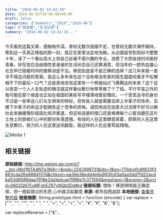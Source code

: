 ```yaml
---
title: "2018-06-02 14:42:18"
date: 2018-06-02T10:00:00+08:00
draft: false
categories: ["moments","2018","2018-06"]
tags: ["朋友圈","生活记录"]
summary: "2018-06-02 14:42:18..."
---
```


今天看到这篇文章，感触格外深。曾经无数次摇摆不定，也曾经无数次满怀期待。等到这一天真正降临的那一刻，我正在家里淡定地洗碗。从出国留学到现如今整整十年，读了一个看似高大上但自己丝毫不感兴趣的专业，浪费了大把金钱时间美好青春。好在现在自由随性爱谁谁的生活状态自己还算满意，但当年的一腔热血雄心壮志早已随着时间的推移消逝不见。移民到底是不是正确的选择？这几年来我一直寻不得这问题的答案。是这么多年来在这个没有根没有家的陌生国度咬着牙不松懈咽不下的最后一口气？还是真地坚信这里有一个辉煌灿烂飞黄腾达的未来？这个足以改变一个人人生轨迹的赌注就这样看似敷衍地草草做了个了结。平行宇宙之外的我可能在那个维度也正站在祖国的某栋写字楼落地窗前慨叹。一个苦苦追寻的身份不过是一些幸运儿们与生俱来的特权，但有些人就是需要去拼上半辈子的性命，去赌下半辈子的命运才配拥有这个竞争的资格。调侃地说在加拿大过活得不好可以赖社会发展缓慢阶级固化经济衰退，但这些逃避的借口还是难掩每个心智消磨在这片土地上的弱者们心中的那份失落遗憾。有钱的人在这里肆意挥霍，顾家的人在这里生息繁衍，努力的人在这里逆风翻盘，我这样的人在这里苟延残喘。

![Media 1](/Moments/photos/2018-06-02/201806021442180.jpg)

## 相关链接

**原始链接:** http://mp.weixin.qq.com/s?__biz=MzI1NTA4NTg3NA==&mid=2247499731&idx=1&sn=170dcd1c8f833f3863cda26e8884157d&chksm=ea39e38edd4e6a983fc63a0aa3dd7fd22acdbd53d6589daa7918e2da1edcae11f86e7c371594&mpshare=1&scene=2&srcid=0602Q67EuMFshEZR7yNQkSDd#rd
**链接标题:** 惆怅！移民明明是正确选择，但一想起错过的东西  心中就泛起酸意
**来源:** 都市加西追踪
**本地链接:** [查看完整内容](/link_content/2018/06/2018-06-02/link_content/)
**链接摘要:** String.prototype.html = function (encode) {
  var replace = ["&#39;", "'", "&quot;", '"', "&nbsp;", " ", "&gt;", ">", "&lt;", "<", "&yen;", "¥", "&amp;", "&"];
 
 
 
 
 
  
  var replaceReverse = ["&"...

